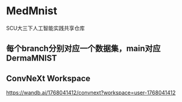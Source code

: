 # MedMnist
SCU大三下人工智能实践共享仓库
## 每个branch分别对应一个数据集，main对应DermaMNIST
## ConvNeXt Workspace
https://wandb.ai/1768041412/convnext?workspace=user-1768041412
